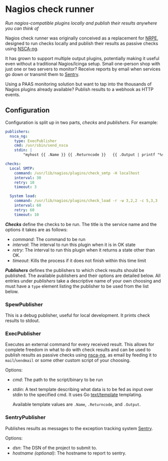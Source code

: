 Nagios check runner
===================


*Run nagios-compatible plugins locally and publish their results anywhere you can think of*

Nagios check runner was originally conceived as a replacement for
[NRPE](https://exchange.nagios.org/directory/Addons/Monitoring-Agents/NRPE--2D-Nagios-Remote-Plugin-Executor/details),
designed to run checks locally and publish their results as passive checks using
[NSCA-ng](https://www.nsca-ng.org/).

It has grown to support multiple output plugins, potentially making it useful
even without a traditional Nagios/Icinga setup. Small one-person shop with just
one or two servers to monitor? Receive reports by email when services go down or
transmit them to [Sentry](https://getsentry.com).

Using a PAAS monitoring solution but want to tap into the thousands of Nagios
plugins already available? Publish results to a webhook as HTTP events.


Configuration
-------------

Configuration is split up in two parts, *checks* and *publishers*. For example:

``` yaml
publishers:
  nsca_ng:
    type: ExecPublisher
    cmd: /usr/sbin/send_nsca
    stdin: |
        "myhost	{{ .Name }}	{{ .Returncode }}	{{ .Output | printf "%s" }}

checks:
  Local SMTP:
    command: /usr/lib/nagios/plugins/check_smtp -H localhost
    interval: 30
    retry: 10
    timeout: 3

  System load:
    command: /usr/lib/nagios/plugins/check_load -r -w 3,2,2 -c 5,3,3
    interval: 60
    retry: 60
    timeout: 10
```

___Checks___ define the checks to be run. The title is the service name and the
options it takes are as follows:

* *command*: The command to be run
* *interval*: The interval to run this plugin when it is in OK state
* *retry*: The interval to run this plugin when it returns a state other
than OK.
* *timeout*: Kills the process if it does not finish within this time limit

___Publishers___ defines the publishers to which check results should be published.
The available publishers and their options are detailed below. All entries under
*publishers* take a descriptive name of your own choosing and must have a `type`
element listing the publisher to be used from the list below.

### SpewPublisher

This is a debug publisher, useful for local development. It prints check results
to stdout.

### ExecPublisher

Executes an external command for every received result. This allows for complete
freedom in what to do with check results and can be used to publish results as
passive checks using [nsca-ng](https://www.nsca-ng.org/), as email by feeding it
to `mail`/`sendmail` or some other custom script of your choosing.

Options:

* *cmd*: The path to the script/binary to be run
* *stdin*: A text template describing what data is to be fed as input over
  stdin to the specified cmd. It uses Go
  [text/template](https://golang.org/pkg/text/template/) templating.

  Available template values are `.Name`, `.Returncode`, and `.Output`.

### SentryPublisher

Publishes results as messages to the exception tracking system
[Sentry](https://getsentry.com/).

Options:

* *dsn*: The DSN of the project to submit to.
* *hostname (optional)*: The hostname to report to sentry.

